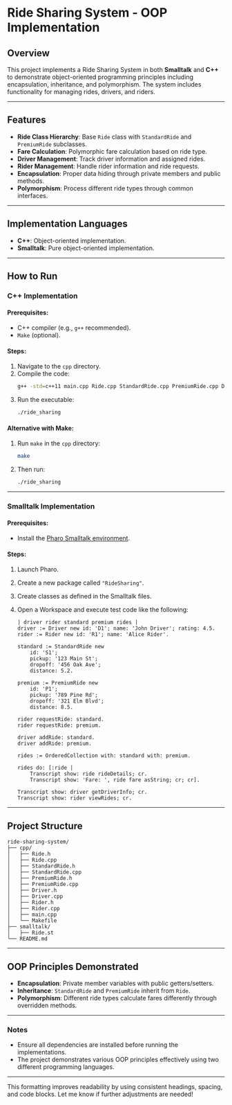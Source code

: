 # Ride Sharing System - OOP Implementation

## Overview
This project implements a Ride Sharing System in both **Smalltalk** and **C++** to demonstrate object-oriented programming principles including encapsulation, inheritance, and polymorphism. The system includes functionality for managing rides, drivers, and riders.

---

## Features
- **Ride Class Hierarchy**: Base `Ride` class with `StandardRide` and `PremiumRide` subclasses.
- **Fare Calculation**: Polymorphic fare calculation based on ride type.
- **Driver Management**: Track driver information and assigned rides.
- **Rider Management**: Handle rider information and ride requests.
- **Encapsulation**: Proper data hiding through private members and public methods.
- **Polymorphism**: Process different ride types through common interfaces.

---

## Implementation Languages
- **C++**: Object-oriented implementation.
- **Smalltalk**: Pure object-oriented implementation.

---

## How to Run

### C++ Implementation
#### Prerequisites:
- C++ compiler (e.g., `g++` recommended).
- `Make` (optional).

#### Steps:
1. Navigate to the `cpp` directory.
2. Compile the code:
   ```bash
   g++ -std=c++11 main.cpp Ride.cpp StandardRide.cpp PremiumRide.cpp Driver.cpp Rider.cpp -o ride_sharing
   ```
3. Run the executable:
   ```bash
   ./ride_sharing
   ```

#### Alternative with Make:
1. Run `make` in the `cpp` directory:
   ```bash
   make
   ```
2. Then run:
   ```bash
   ./ride_sharing
   ```

---

### Smalltalk Implementation
#### Prerequisites:
- Install the [Pharo Smalltalk environment](https://pharo.org/download).

#### Steps:
1. Launch Pharo.
2. Create a new package called `"RideSharing"`.
3. Create classes as defined in the Smalltalk files.
4. Open a Workspace and execute test code like the following:

   ```smalltalk
   | driver rider standard premium rides |
   driver := Driver new id: 'D1'; name: 'John Driver'; rating: 4.5.
   rider := Rider new id: 'R1'; name: 'Alice Rider'.

   standard := StandardRide new
       id: 'S1';
       pickup: '123 Main St';
       dropoff: '456 Oak Ave';
       distance: 5.2.

   premium := PremiumRide new
       id: 'P1';
       pickup: '789 Pine Rd';
       dropoff: '321 Elm Blvd';
       distance: 8.5.

   rider requestRide: standard.
   rider requestRide: premium.

   driver addRide: standard.
   driver addRide: premium.

   rides := OrderedCollection with: standard with: premium.

   rides do: [:ride | 
       Transcript show: ride rideDetails; cr.
       Transcript show: 'Fare: ', ride fare asString; cr; cr].

   Transcript show: driver getDriverInfo; cr.
   Transcript show: rider viewRides; cr.
   ```

---

## Project Structure
```
ride-sharing-system/
├── cpp/
│   ├── Ride.h
│   ├── Ride.cpp
│   ├── StandardRide.h
│   ├── StandardRide.cpp
│   ├── PremiumRide.h
│   ├── PremiumRide.cpp
│   ├── Driver.h
│   ├── Driver.cpp
│   ├── Rider.h
│   ├── Rider.cpp
│   ├── main.cpp
│   └── Makefile
├── smalltalk/
│   ├── Ride.st
└── README.md
```

---

## OOP Principles Demonstrated
- **Encapsulation**: Private member variables with public getters/setters.
- **Inheritance**: `StandardRide` and `PremiumRide` inherit from `Ride`.
- **Polymorphism**: Different ride types calculate fares differently through overridden methods.

---

### Notes
- Ensure all dependencies are installed before running the implementations.
- The project demonstrates various OOP principles effectively using two different programming languages.

---

This formatting improves readability by using consistent headings, spacing, and code blocks. Let me know if further adjustments are needed!
